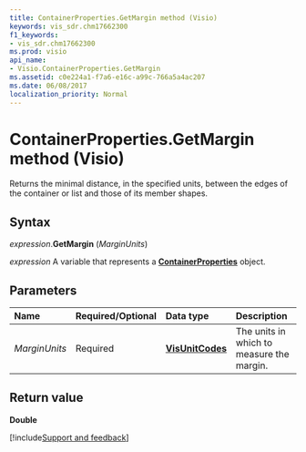 ```yaml
---
title: ContainerProperties.GetMargin method (Visio)
keywords: vis_sdr.chm17662300
f1_keywords:
- vis_sdr.chm17662300
ms.prod: visio
api_name:
- Visio.ContainerProperties.GetMargin
ms.assetid: c0e224a1-f7a6-e16c-a99c-766a5a4ac207
ms.date: 06/08/2017
localization_priority: Normal
---
```



# ContainerProperties.GetMargin method (Visio)

Returns the minimal distance, in the specified units, between the edges of the container or list and those of its member shapes.


## Syntax

_expression_.**GetMargin** (_MarginUnits_)

_expression_ A variable that represents a **[ContainerProperties](Visio.ContainerProperties.md)** object.


## Parameters

|Name|Required/Optional|Data type|Description|
|:-----|:-----|:-----|:-----|
| _MarginUnits_|Required| **[VisUnitCodes](Visio.visunitcodes.md)**|The units in which to measure the margin.|

## Return value

**Double**

[!include[Support and feedback](~/includes/feedback-boilerplate.md)]